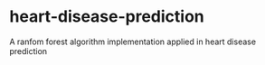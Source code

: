 # heart-disease-prediction
A ranfom forest algorithm implementation applied in heart disease prediction
